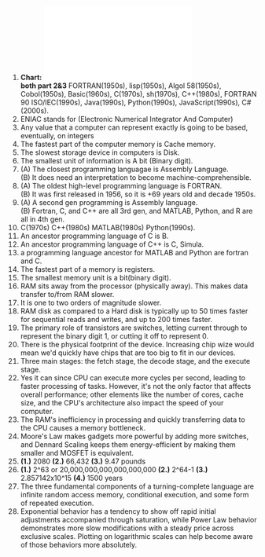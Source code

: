 1. **Chart:** ![Programming history chart](progLangChartPuzzle.pdf)     
**both part 2&3** FORTRAN(1950s), lisp(1950s), Algol 58(1950s), Cobol(1950s), Basic(1960s), C(1970s), sh(1970s), C++(1980s), FORTRAN 90 ISO/IEC(1990s), Java(1990s), Python(1990s), JavaScript(1990s), C#(2000s).  
2. ENIAC stands for (Electronic Numerical Integrator And Computer)
3. Any value that a computer can represent exactly is going to be based, eventually, on integers  
4. The fastest part of the computer memory is Cache memory.
5. The slowest storage device in computers is Disk.  
6. The smallest unit of information is A bit (Binary digit).  
7. (A) The closest programming languagae is Assembly Language.    
   (B) It does need an interpretation to become machine-comprehensible.    
8. (A) The oldest high-level programming language is FORTRAN.  
   (B) It was first released in 1956, so it is +69 years old and decade 1950s.    
9. (A) A second gen programming is Assembly language.  
   (B) Fortran, C, and C++ are all 3rd gen, and MATLAB, Python, and R are all in 4th gen.    
10. C(1970s) C++(1980s) MATLAB(1980s) Python(1990s).  
11. An ancestor programming language of C is B.  
12. An ancestor programming language of C++ is C, Simula.  
13. a programming language ancestor for MATLAB and Python are fortran and C.  
14. The fastest part of a memory is registers.  
15. The smallest memory unit is a bit(binary digit).  
16. RAM sits away from the processor (physically away). This makes data transfer to/from RAM slower.  
17. It is one to two orders of magnitude slower.  
18. RAM disk as compared to a Hard disk is typically up to 50 times faster for sequential reads and writes, and up to 200 times faster.  
19. The primary role of transistors are switches, letting current through to represent the binary digit 1, or cutting it off to represent 0.  
20. There is the physical footprint of the device. Increasing chip wize would mean we'd quickly have chips that are too big to fit in our devices.  
21. Three main stages: the fetch stage, the decode stage, and the execute stage.  
22. Yes it can since CPU can execute more cycles per second, leading to faster processing of tasks. However, it's not the only factor that affects overall performance; other elements like the number of cores, cache size, and the CPU's architecture also impact the speed of your computer.  
23. The RAM's inefficiency in processing and quickly transferring data to the CPU causes a memory bottleneck.  
24. Moore's Law makes gadgets more powerful by adding more switches, and Dennard Scaling keeps them energy-efficient by making them smaller and MOSFET is equivalent.  
25. **(1.)** 2080   **(2.)** 66,432     **(3.)** 9.47 pounds
26. **(1.)** 2^63 or 20,000,000,000,000,000,000  **(2.)** 2^64-1  **(3.)** 2.857142x10^15    **(4.)** 1500 years
27. The three fundamental components of a turning-complete language are infinite random access memory, conditional execution, and some form of repeated execution.
28. Exponential behavior has a tendency to show off rapid initial adjustments accompanied through saturation, while Power Law behavior demonstrates more slow modifications with a steady price across exclusive scales. Plotting on logarithmic scales can help become aware of those behaviors more absolutely.
